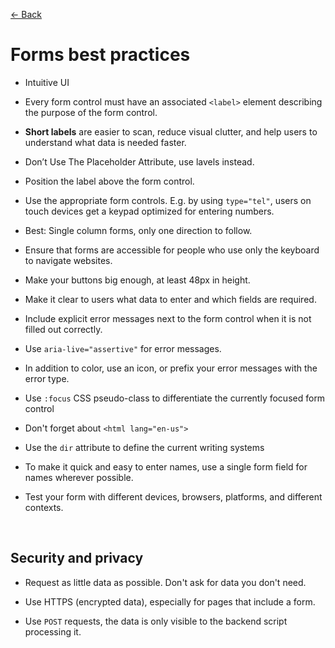 [&larr; Back](./README.md)

# Forms best practices

- Intuitive UI

- Every form control must have an associated `<label>` element describing the purpose of the form control.

- **Short labels** are easier to scan, reduce visual clutter, and help users to understand what data is needed faster.

- Don’t Use The Placeholder Attribute, use lavels instead.

- Position the label above the form control.

- Use the appropriate form controls. E.g. by using `type="tel"`, users on touch devices get a keypad optimized for entering numbers.

- Best: Single column forms, only one direction to follow.

- Ensure that forms are accessible for people who use only the keyboard to navigate websites.

- Make your buttons big enough, at least 48px in height.

- Make it clear to users what data to enter and which fields are required.

- Include explicit error messages next to the form control when it is not filled out correctly.

- Use `aria-live="assertive"` for error messages.

- In addition to color, use an icon, or prefix your error messages with the error type.

- Use `:focus` CSS pseudo-class to differentiate the currently focused form control

- Don't forget about `<html lang="en-us">`

- Use the `dir` attribute to define the current writing systems

- To make it quick and easy to enter names, use a single form field for names wherever possible.

- Test your form with different devices, browsers, platforms, and different contexts.

<br>

## Security and privacy

- Request as little data as possible. Don't ask for data you don't need.

- Use HTTPS (encrypted data), especially for pages that include a form.

- Use `POST` requests, the data is only visible to the backend script processing it.

<br>
